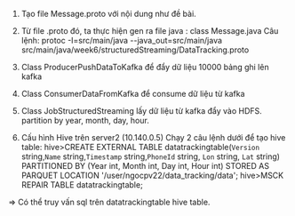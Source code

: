 1. Tạo file Message.proto với nội dung như đề bài.
   
2. Từ file .proto đó, ta thực hiện gen ra file java : class Message.java
Câu lệnh: protoc -I=src/main/java --java_out=src/main/java src/main/java/week6/structuredStreaming/DataTracking.proto
   
3. Class ProducerPushDataToKafka để đẩy dữ liệu 10000 bảng ghi lên kafka

4. Class ConsumerDataFromKafka để consume dữ liệu từ kafka

5. Class JobStructuredStreaming lấy dữ liệu từ kafka đẩy vào HDFS. partition by year, month, day, hour.

6. Cấu hình Hive trên server2 (10.140.0.5)
Chạy 2 câu lệnh dưới để tạo hive table:
hive>CREATE EXTERNAL TABLE datatrackingtable(`Version` string,`Name` string,`Timestamp` string,`PhoneId` string, `Lon` string, `Lat` string) PARTITIONED BY (Year int, Month int, Day int, Hour int) STORED AS PARQUET LOCATION '/user/ngocpv22/data_tracking/data';
hive>MSCK REPAIR TABLE datatrackingtable;
   
=> Có thể truy vấn sql trên datatrackingtable hive table.
